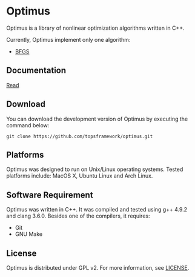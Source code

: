 # Optimus

Optimus is a library of nonlinear optimization algorithms written in C++.

Currently, Optimus implement only one algorithm:

* [BFGS](https://en.wikipedia.org/wiki/Broyden–Fletcher–Goldfarb–Shanno_algorithm)

## Documentation

[Read](http://topsframework.github.io/optimus/doc/api/)

## Download

You can download the development version of Optimus by executing the command below:

```
git clone https://github.com/topsframework/optimus.git
```

## Platforms

Optimus was designed to run on Unix/Linux operating systems. Tested platforms include: MacOS X, Ubuntu Linux and Arch Linux.

## Software Requirement

Optimus was written in C++. It was compiled and tested using g++ 4.9.2 and clang 3.6.0. Besides one of the compilers, it requires:

* Git
* GNU Make

## License

Optimus is distributed under GPL v2. For more information, see [LICENSE](https://github.com/topsframework/optimus/blob/master/LICENSE).